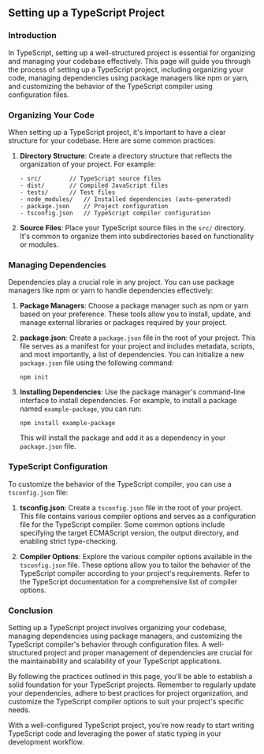 ## Setting up a TypeScript Project

### Introduction
In TypeScript, setting up a well-structured project is essential for organizing and managing your codebase effectively. This page will guide you through the process of setting up a TypeScript project, including organizing your code, managing dependencies using package managers like npm or yarn, and customizing the behavior of the TypeScript compiler using configuration files.

### Organizing Your Code
When setting up a TypeScript project, it's important to have a clear structure for your codebase. Here are some common practices:

1. **Directory Structure**: Create a directory structure that reflects the organization of your project. For example:

   ```
   - src/        // TypeScript source files
   - dist/       // Compiled JavaScript files
   - tests/      // Test files
   - node_modules/   // Installed dependencies (auto-generated)
   - package.json    // Project configuration
   - tsconfig.json   // TypeScript compiler configuration
   ```

2. **Source Files**: Place your TypeScript source files in the `src/` directory. It's common to organize them into subdirectories based on functionality or modules.

### Managing Dependencies
Dependencies play a crucial role in any project. You can use package managers like npm or yarn to handle dependencies effectively:

1. **Package Managers**: Choose a package manager such as npm or yarn based on your preference. These tools allow you to install, update, and manage external libraries or packages required by your project.

2. **package.json**: Create a `package.json` file in the root of your project. This file serves as a manifest for your project and includes metadata, scripts, and most importantly, a list of dependencies. You can initialize a new `package.json` file using the following command:

   ```
   npm init
   ```

3. **Installing Dependencies**: Use the package manager's command-line interface to install dependencies. For example, to install a package named `example-package`, you can run:

   ```
   npm install example-package
   ```

   This will install the package and add it as a dependency in your `package.json` file.

### TypeScript Configuration
To customize the behavior of the TypeScript compiler, you can use a `tsconfig.json` file:

1. **tsconfig.json**: Create a `tsconfig.json` file in the root of your project. This file contains various compiler options and serves as a configuration file for the TypeScript compiler. Some common options include specifying the target ECMAScript version, the output directory, and enabling strict type-checking.

2. **Compiler Options**: Explore the various compiler options available in the `tsconfig.json` file. These options allow you to tailor the behavior of the TypeScript compiler according to your project's requirements. Refer to the TypeScript documentation for a comprehensive list of compiler options.

### Conclusion
Setting up a TypeScript project involves organizing your codebase, managing dependencies using package managers, and customizing the TypeScript compiler's behavior through configuration files. A well-structured project and proper management of dependencies are crucial for the maintainability and scalability of your TypeScript applications.

By following the practices outlined in this page, you'll be able to establish a solid foundation for your TypeScript projects. Remember to regularly update your dependencies, adhere to best practices for project organization, and customize the TypeScript compiler options to suit your project's specific needs.

With a well-configured TypeScript project, you're now ready to start writing TypeScript code and leveraging the power of static typing in your development workflow.